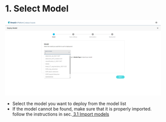 # 1. Select Model



![](<../../.gitbook/assets/image (4) (1).png>)

* Select the model you want to deploy from the model list
* If the model cannot be found, make sure that it is properly imported. follow the instructions in sec.[ 3.1 Import models](../../3.-models/3.1-import-models.md)

